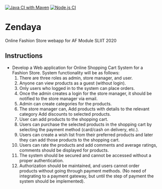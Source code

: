 [![Java CI with Maven](https://github.com/Aqeel-Zeid/Zendaya/workflows/Java%20CI%20with%20Maven/badge.svg?branch=master)](https://github.com/Aqeel-Zeid/Zendaya/actions?query=workflow%3A%22Java+CI+with+Maven%22)
[![Node.js CI](https://github.com/Aqeel-Zeid/Zendaya/workflows/Node.js%20CI/badge.svg?branch=master)](https://github.com/Aqeel-Zeid/Zendaya/actions?query=workflow%3A%22Node.js+CI%22)


# Zendaya
Online Fashion Store webapp for AF Module SLIIT 2020 

## Instructions
  * Develop a Web application for Online Shopping Cart System for a Fashion Store. System functionality will be as follows:
      1. There are three roles as admin, store manager, and user.
      2. Anyone can view products as a guest (without login).
      3. Only users who logged in to the system can place orders.
      4. Once the admin creates a login for the store manager, it should be notified to the
      store manager via email.
      5. Admin can create categories for the products.
      6. The store manager can,
      Add products with details to the relevant category
      Add discounts to selected products.
      7. User can add products to the shopping cart.
      8. Users can purchase the selected products in the shopping cart by selecting the
      payment method (card/cash on delivery, etc.).
      9. Users can create a wish list from their preferred products and later they can add
      those products to the shopping cart.
      10. Users can rate the products and add comments and average ratings, comments
      should be displayed for products.
      11. The system should be secured and cannot be accessed without a proper
      authentication.
      12. Authorization should be maintained, and users cannot order products without
      going through payment methods. (No need of integrating to a payment gateway,
      but until the step of payment the system should be implemented).
